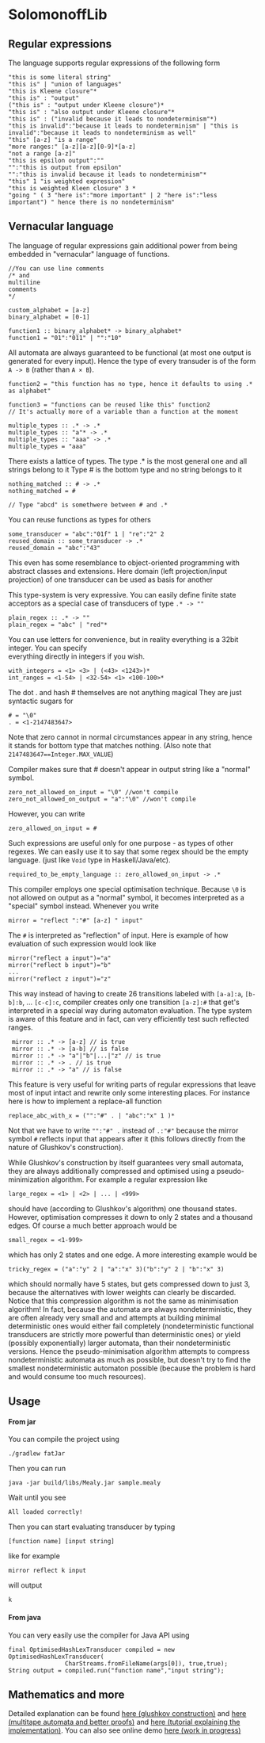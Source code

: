# SolomonoffLib 

## Regular expressions

The language supports regular expressions of the following form

    "this is some literal string"
    "this is" | "union of languages"
    "this is Kleene closure"*
    "this is" : "output"
    ("this is" : "output under Kleene closure")*
    "this is" : "also output under Kleene closure"*
    "this is" : ("invalid because it leads to nondeterminism"*)
    "this is invalid":"because it leads to nondeterminism" | "this is invalid":"because it leads to nondeterminism as well"
    "this" [a-z] "is a range"
    "more ranges:" [a-z][a-z][0-9]*[a-z]
    "not a range [a-z]"
    "this is epsilon output":""
    "":"this is output from epsilon"
    "":"this is invalid because it leads to nondeterminism"*
    "this" 1 "is weighted expression"
    "this is weighted Kleen closure" 3 *
    "going " ( 3 "here is":"more important" | 2 "here is":"less important") " hence there is no nondeterminism"
    
## Vernacular language

The language of regular expressions gain additional power from
being embedded in "vernacular" language of functions. 



    
    //You can use line comments
    /* and
    multiline
    comments
    */
        
    custom_alphabet = [a-z]
    binary_alphabet = [0-1]
    
    function1 :: binary_alphabet* -> binary_alphabet*
    function1 = "01":"011" | "":"10"
    
All automata are always guaranteed to be functional (at most one output is generated for every input).
Hence the type of every transuder is of the form `A -> B` (rather than `A × B`). 
 
    
    function2 = "this function has no type, hence it defaults to using .* as alphabet"
    
    function3 = "functions can be reused like this" function2 
    // It's actually more of a variable than a function at the moment    
    
    multiple_types :: .* -> .*
    multiple_types :: "a"* -> .*
    multiple_types :: "aaa" -> .*
    multiple_types = "aaa"
        
There exists a lattice of types.
The type .* is the most general one and all strings belong to it
Type # is the bottom type and no string belongs to it
    
    nothing_matched :: # -> .*
    nothing_matched = #
    
    // Type "abcd" is somethwere between # and .*
    
You can reuse functions as types for others

    some_transducer = "abc":"01f" 1 | "re":"2" 2
    reused_domain :: some_transducer -> .*
    reused_domain = "abc":"43"
    
This even has some resemblance to object-oriented
 programming with abstract classes and extensions.
 Here domain (left projection/input projection) of
 one transducer can be used as basis for another
    
This type-system is very expressive. You can easily 
 define finite state acceptors as a special
case of transducers of type `.* -> ""`

    plain_regex :: .* -> ""
    plain_regex = "abc" | "red"*
    
You can use letters for convenience, but in reality
everything is a 32bit integer. You can specify  
everything directly in integers if you wish.

    with_integers = <1> <3> | (<43> <1243>)*
    int_ranges = <1-54> | <32-54> <1> <100-100>*  
    
The dot . and hash # themselves are not anything magical
They are just syntactic sugars for
  
    # = "\0" 
    . = <1-2147483647>
    
Note that zero cannot in normal circumstances appear in
any string, hence it stands for bottom type that matches
nothing. (Also note that `2147483647==Integer.MAX_VALUE`)
    
Compiler makes sure that # doesn't appear in 
output string like a "normal" symbol.
     
    zero_not_allowed_on_input = "\0" //won't compile
    zero_not_allowed_on_output = "a":"\0" //won't compile
    
However, you can write
    
    zero_allowed_on_input = # 
    
Such expressions are useful only for one purpose - as types of other regexes.
We can easily use it to say that some regex should be the empty language.
(just like `Void` type in Haskell/Java/etc).
    
    required_to_be_empty_language :: zero_allowed_on_input -> .*
    
This compiler employs one special optimisation technique.
Because `\0` is not allowed on output as a "normal" symbol,
it becomes interpreted as a "special" symbol instead.
Whenever you write

    mirror = "reflect ":"#" [a-z] " input" 
    
The `#` is interpreted as "reflection" of input. Here
is example of how evaluation of such expression would look like

    
    mirror("reflect a input")="a"
    mirror("reflect b input")="b" 
    ...
    mirror("reflect z input")="z" 

This way instead of having to create 26 transitions labeled with
 `[a-a]:a`, `[b-b]:b`, ... `[c-c]:c`, compiler creates only one transition
 `[a-z]:#` that get's interpreted in a special way during automaton
 evaluation. The type system is aware of this feature and in fact,
 can very efficiently test such reflected ranges. 
 
     mirror :: .* -> [a-z] // is true
     mirror :: .* -> [a-b] // is false
     mirror :: .* -> "a"|"b"|...|"z" // is true
     mirror :: .* -> . // is true
     mirror :: .* -> "a" // is false
     
This feature is very useful for writing parts of
regular expressions that leave most of input intact and rewrite
only some interesting places. For instance here is how to implement
a replace-all function

    replace_abc_with_x = ("":"#" . | "abc":"x" 1 )*

Not that we have to write `"":"#" .` instead of `.:"#"` because
the mirror symbol `#` reflects input that appears after it (this follows directly from
the nature of Glushkov's construction).

While Glushkov's construction by itself guarantees very small automata,
they are always additionally compressed and optimised using a pseudo-minimization
algorithm. For example a regular expression like

    large_regex = <1> | <2> | ... | <999>
    
should have (according to Glushkov's algorithm) one thousand states.
However, optimisation compresses it down to only 2 states and
a thousand edges. Of course a much better approach would be

    small_regex = <1-999>
    
which has only 2 states and one edge. A more interesting example would be

    tricky_regex = ("a":"y" 2 | "a":"x" 3)("b":"y" 2 | "b":"x" 3)
    
which should normally have 5 states, but gets compressed down to just 3, because
the alternatives with lower weights can clearly be discarded.
Notice that this compression algorithm is not the same as minimisation
algorithm! In fact, because the automata are always nondeterministic,
they are often already very small and and attempts at building minimal deterministic ones
would either fail completely (nondeterministic functional transducers are strictly more
powerful than deterministic ones) or yield (possibly exponentially) larger automata, than 
their nondeterministic versions. Hence the pseudo-minimisation algorithm
attempts to compress nondeterministic automata as much as possible, but doesn't
try to find the smallest nondeterministic automaton possible (because the problem is hard
and would consume too much resources).



## Usage

#### From jar

You can compile the project using

    ./gradlew fatJar

Then you can run
 
    java -jar build/libs/Mealy.jar sample.mealy

Wait until you see

    All loaded correctly!
    
Then you can start evaluating transducer by typing
 
    [function name] [input string]

like for example 
    
    mirror reflect k input

will output

    k 
    
#### From java

You can very easily use the compiler for Java API using

    final OptimisedHashLexTransducer compiled = new OptimisedHashLexTransducer(
                    CharStreams.fromFileName(args[0]), true,true);
    String output = compiled.run("function name","input string");


## Mathematics and more
    
Detailed explanation can be found [here (glushkov construction)](https://arxiv.org/abs/2008.02239) and [here (multitape automata and better proofs)](https://arxiv.org/abs/2007.12940) and [here (tutorial explaining the implementation)](https://aleksander-mendoza.github.io/mealy_compiler.html). You can also see online demo [here (work in progress)](https://alagris.github.io/web/main.html)